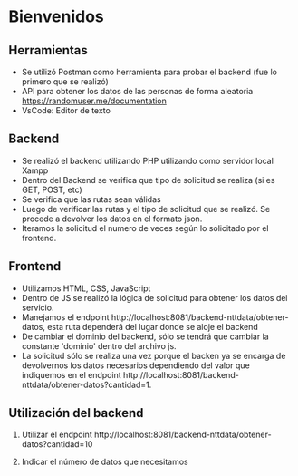 # Bienvenidos

## Herramientas
* Se utilizó Postman como herramienta para probar el backend (fue lo primero que se realizó)
* API para obtener los datos de las personas de forma aleatoria https://randomuser.me/documentation
* VsCode: Editor de texto

## Backend
* Se realizó el backend utilizando PHP utilizando como servidor local Xampp
* Dentro del Backend se verifica que tipo de solicitud se realiza (si es GET, POST, etc) 
* Se verifica que las rutas sean válidas
* Luego de verificar las rutas y el tipo de solicitud que se realizó. Se procede a devolver los datos en el formato json.
* Iteramos la solicitud el numero de veces según lo solicitado por el frontend.

## Frontend
* Utilizamos HTML, CSS, JavaScript
* Dentro de JS se realizó la lógica de solicitud para obtener los datos del servicio.
* Manejamos el endpoint http://localhost:8081/backend-nttdata/obtener-datos, esta ruta dependerá del lugar donde se aloje el backend
* De cambiar el dominio del backend, sólo se tendrá que cambiar la constante 'dominio' dentro del archivo js.
* La solicitud sólo se realiza una vez porque el backen ya se encarga de devolvernos los datos necesarios dependiendo del valor que indiquemos en el endpoint 
http://localhost:8081/backend-nttdata/obtener-datos?cantidad=1.


## Utilización del backend
1. Utilizar el endpoint 
http://localhost:8081/backend-nttdata/obtener-datos?cantidad=10

2. Indicar el número de datos que necesitamos